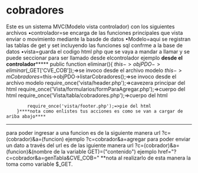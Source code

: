 # cobradores
Este es un sistema MVC(Modelo vista controlador)
con los siguientes archivos
•controlador=se encarga de las funciones principales que vista enviar o movimiento mediante la basde de datos
•Modelo=aqui se registran las tablas de get y set incluyendo las funciones sql confrme a la base de datos
•vista=guarda el codigo html php que se vaya a mandar a llamar y se puede seccionar
        para ser llamado desde elcontrolador
        ejemplo
********desde el controlador*************
        public function eliminar(){
            $this->objPDO->eliminar($_GET['CVE_COB']);=>se invoco desde el archivo modelo 
            $this->mCobradores=$this->objPDO->listarCobradores();=>se invoco desde el archivo modelo
            require_once('vista/header.php');=>cavezera principar del html
            require_once('Vista/formularios/formParaAgregar.php');=>cuerpo del html
            require_once('Vista/tabla/cobradores.php');=>cuerpo del html
   
            require_once('vista/footer.php');=>pie del html
        }****nota como enlistes tus acciones es como se van a cargar de ariba abajo****

--------------------------------------------------------------------------------------------

para poder ingresar a una funcion es de la siguiente manera 
url
    ?c=(cobrador)&a=(funcion)
    ejemplo
    ?c=cobrador&a=agregar
para poder enviar un dato a través del url es de las iguiente manera
url
    ?c=(cobrador)&a=(funcion)&(nombre de la variable GET)=("contenido")
    ejemplo
    href="?c=cobrador&a=genTabla&CVE_COB="
    **nota al realizarlo de esta manera la toma como variable  $_GET.